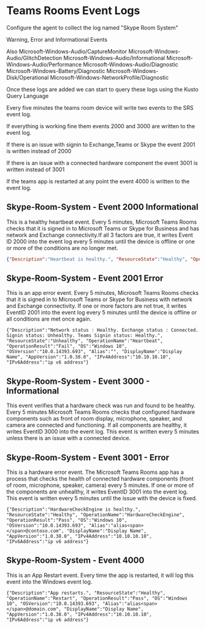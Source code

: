 # Teams Rooms Event Logs

Configure the agent to collect the log named "Skype Room System"

Warning, Error and Informational Events

Also Microsoft-Windows-Audio/CaptureMonitor
     Microsoft-Windows-Audio/GlitchDetection
     Microsoft-Windows-Audio/Informational
     Microsoft-Windows-Audio/Performance
     Microsoft-Windows-Audio/Diagnostic     
     Microsoft-Windows-Battery/Diagnostic
     Microsoft-Windows-Disk/Operational
     Microsoft-Windows-NetworkProfile/Diagnostic
     
Once these logs are added we can start to query these logs using the Kusto Query Language
     
Every five minutes the teams room device will write two events to the SRS event log.

If everything is working fine them events 2000 and 3000 are written to the event log.

If there is an issue with signin to Exchange,Teams or Skype the event 2001 is written instead of 2000

If there is an issue with a connected hardware component the event 3001 is written instead of 3001

If the teams app is restarted at any point the event 4000 is written to the event log.

## Skype-Room-System - Event 2000 Informational

This is a healthy heartbeat event. Every 5 minutes, Microsoft Teams Rooms checks that it is signed in to Microsoft Teams or Skype for Business and has network and Exchange connectivity.If all 3 factors are true, it writes Event ID 2000 into the event log every 5 minutes until the device is offline or one or more of the conditions are no longer met.

```json
{"Description":"Heartbeat is healthy.", "ResourceState":"Healthy", "OperationName":"Heartbeat", "OperationResult":"Pass", "OS":"Windows 10", "OSVersion":"10.0.14393.693", "Alias":"alias<span></span>@contoso.com", "DisplayName":"Display name", "AppVersion":"1.0.38.0", "IPv4Address":"10.10.10.10", "IPv6Address":"IP v6 address"}
```

## Skype-Room-System - Event 2001 Error

This is an app error event. Every 5 minutes, Microsoft Teams Rooms checks that it is signed in to Microsoft Teams or Skype for Business with network and Exchange connectivity. If one or more factors are not true, it writes EventID 2001 into the event log every 5 minutes until the device is offline or all conditions are met once again.

```
{"Description":"Network status : Healthy. Exchange status : Connected. Signin status: Unhealthy. Teams Signin status: Healthy.", "ResourceState":"Unhealthy", "OperationName":"Heartbeat", "OperationResult":"Fail", "OS":"Windows 10", "OSVersion":"10.0.14393.693", "Alias":"", "DisplayName":"Display Name", "AppVersion":"1.0.38.0", "IPv4Address":"10.10.10.10", "IPv6Address":"ip v6 address"}
```

## Skype-Room-System - Event 3000 - Informational

This event verifies that a hardware check was run and found to be healthy. Every 5 minutes Microsoft Teams Rooms checks that configured hardware components such as front of room display, microphone, speaker, and camera are connected and functioning. If all components are healthy, it writes EventID 3000 into the event log. This event is written every 5 minutes unless there is an issue with a connected device.

## Skype-Room-System - Event 3001 - Error

This is a hardware error event. The Microsoft Teams Rooms app has a process that checks the health of connected hardware components (front of room, microphone, speaker, camera) every 5 minutes. If one or more of the components are unhealthy, it writes EventID 3001 into the event log. This event is written every 5 minutes until the issue with the device is fixed.

```
{"Description":"HardwareCheckEngine is healthy.", "ResourceState":"Healthy", "OperationName":"HardwareCheckEngine", "OperationResult":"Pass", "OS":"Windows 10", "OSVersion":"10.0.14393.693", "Alias":"alias<span></span>@contoso.com", "DisplayName":"Display Name", "AppVersion":"1.0.38.0", "IPv4Address":"10.10.10.10", "IPv6Address":"ip v6 address"}
```

## Skype-Room-System - Event 4000

This is an App Restart event. Every time the app is restarted, it will log this event into the Windows event log.

```
{"Description":"App restarts.", "ResourceState":"Healthy", "OperationName":"Restart", "OperationResult":"Pass", "OS":"Windows 10", "OSVersion":"10.0.14393.693", "Alias":"alias<span></span>@domain.com", "DisplayName":"Display Name", "AppVersion":"1.0.38.0", "IPv4Address":"10.10.10.10", "IPv6Address":"ip v6 address"}
```

